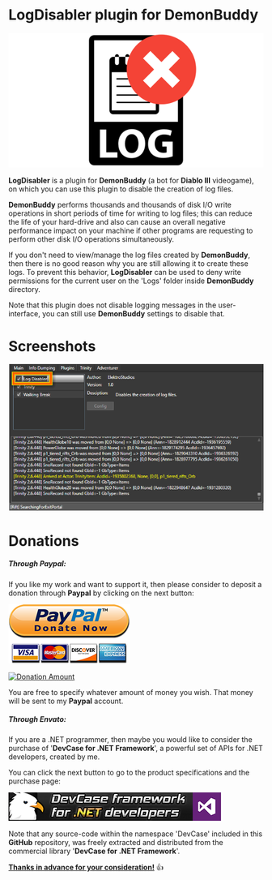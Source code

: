 # LogDisabler plugin for DemonBuddy

![](Images/Logo.png)

**LogDisabler** is a plugin for **DemonBuddy** (a bot for **Diablo III** videogame),
on which you can use this plugin to disable the creation of log files.

**DemonBuddy** performs thousands and thousands of disk I/O write operations in short periods of time for writing to log files; this can reduce the life of your hard-drive and also can cause an overall negative performance impact on your machine if other programs are requesting to perform other disk I/O operations simultaneously.

If you don't need to view/manage the log files created by **DemonBuddy**, then there is no good reason why you are still allowing it to create these logs. To prevent this behavior, **LogDisabler** can be used to deny write permissions for the current user on the 'Logs' folder inside **DemonBuddy** directory.

Note that this plugin does not disable logging messages in the user-interface, you can still use **DemonBuddy** settings to disable that.

# Screenshots

![](Images/01.png)

# **Donations**

##### Through Paypal:
If you like my work and want to support it, then please consider to deposit a donation through **Paypal** by clicking on the next button:

[![Donation Account](Images/Paypal.png)](https://www.paypal.com/cgi-bin/webscr?cmd=_s-xclick&hosted_button_id=E4RQEV6YF5NZY)

[![Donation Amount](https://img.shields.io/badge/Current%20donations-0%24-red.svg)](https://www.paypal.com/cgi-bin/webscr?cmd=_s-xclick&hosted_button_id=E4RQEV6YF5NZY)

You are free to specify whatever amount of money you wish. That money will be sent to my **Paypal** account.

##### Through Envato:
If you are a .NET programmer, then maybe you would like to consider the purchase of 
'**DevCase for .NET Framework**', a powerful set of APIs for .NET developers, created by me. 

You can click the next button to go to the product specifications and the purchase page:

[![DevCase for .NET Framework](Images/DevCase%20Banner.png)](https://codecanyon.net/item/elektrokit-class-library-for-net/19260282)

Note that any source-code within the namespace 'DevCase' included in this **GitHub** repository, was freely extracted and distributed from the commercial library '**DevCase for .NET Framework**'.

<u>**Thanks in advance for your consideration!**</u> :thumbsup:
